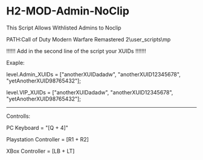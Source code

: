 # H2-MOD-Admin-NoClip

This Script Allows Withlisted Admins to Noclip

PATH:Call of Duty Modern Warfare Remastered 2\user_scripts\mp

!!!!!!  Add in the second line of the script your XUIDs !!!!!!!

Exaple:

level.Admin_XUIDs = ["anotherXUIDadadw", "anotherXUID12345678", "yetAnotherXUID98765432"];

level.VIP_XUIDs = ["anotherXUIDadadw", "anotherXUID12345678", "yetAnotherXUID98765432"];

___________________________________________________________________________________________

Controlls: 

PC Keyboard = "[Q + 4]"

Playstation Controller = [R1 + R2]

XBox Controller = [LB + LT] 

